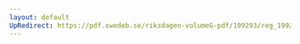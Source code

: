 ```yaml
---
layout: default
UpRedirect: https://pdf.swedeb.se/riksdagen-volumeG-pdf/199293/reg_199293/reg_199293_0481.pdf
---
```

